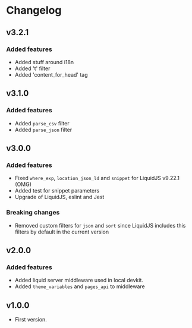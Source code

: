 
# Changelog

## v3.2.1

### Added features

- Added stuff around i18n
- Added 't' filter
- Added 'content_for_head' tag

## v3.1.0

### Added features

- Added `parse_csv` filter
- Added `parse_json` filter

## v3.0.0

### Added features

- Fixed `where_exp`, `location_json_ld` and `snippet` for LiquidJS v9.22.1 (OMG)
- Added test for snippet parameters
- Upgrade of LiquidJS, eslint and Jest

### Breaking changes

- Removed custom filters for `json` and `sort` since LiquidJS includes this filters by default in the current version

## v2.0.0

### Added features

- Added liquid server middleware used in local devkit.
- Added `theme_variables` and `pages_api` to middleware

## v1.0.0

- First version.